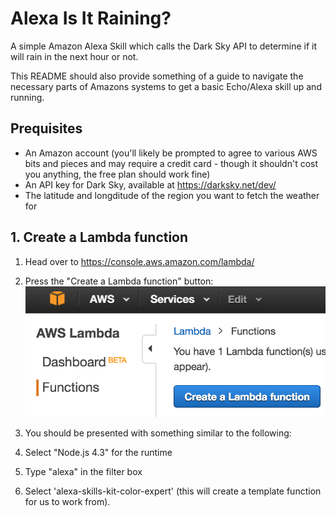# Alexa Is It Raining?
A simple Amazon Alexa Skill which calls the Dark Sky API to determine if it will rain in the next hour or not.

This README should also provide something of a guide to navigate the necessary parts of Amazons systems to get a basic Echo/Alexa skill up and running.

## Prequisites

* An Amazon account (you'll likely be prompted to agree to various AWS bits and pieces and may require a credit card - though it shouldn't cost you anything, the free plan should work fine)
* An API key for Dark Sky, available at https://darksky.net/dev/
* The latitude and longditude of the region you want to fetch the weather for

## 1. Create a Lambda function

1. Head over to https://console.aws.amazon.com/lambda/
2. Press the "Create a Lambda function" button:
![image](https://github.com/Workshed/alexa-is-it-raining/blob/master/images/createLambda.png "Create Lambda function")
3. You should be presented with something similar to the following:

4. Select "Node.js 4.3" for the runtime
5. Type "alexa" in the filter box
6. Select 'alexa-skills-kit-color-expert' (this will create a template function for us to work from).
